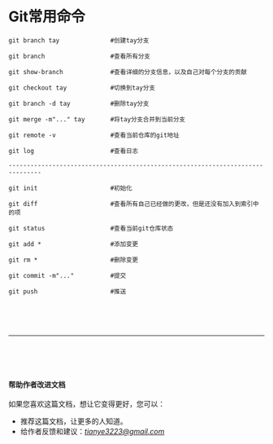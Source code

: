 # Git常用命令

```
git branch tay              #创建tay分支

git branch                  #查看所有分支

git show-branch             #查看详细的分支信息，以及自己对每个分支的贡献

git checkout tay            #切换到tay分支

git branch -d tay           #删除tay分支

git merge -m"..." tay       #将tay分支合并到当前分支

git remote -v               #查看当前仓库的git地址

git log                     #查看日志

-------------------------------------------------------------------------------

git init                    #初始化

git diff                    #查看所有自己已经做的更改，但是还没有加入到索引中的项

git status                  #查看当前git仓库状态

git add *                   #添加变更

git rm *                    #删除变更

git commit -m"..."          #提交

git push                    #推送
```




<br><br><br><hr><br><br><br>

#### 帮助作者改进文档
如果您喜欢这篇文档，想让它变得更好，您可以：

- 推荐这篇文档，让更多的人知道。
- 给作者反馈和建议：*_<tianye3223@gmail.com>_*

<br><br><br><br><br>